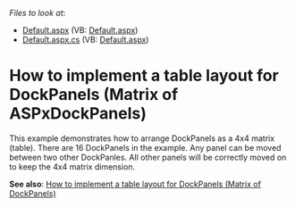 <!-- default file list -->
*Files to look at*:

* [Default.aspx](./CS/Default.aspx) (VB: [Default.aspx](./VB/Default.aspx))
* [Default.aspx.cs](./CS/Default.aspx.cs) (VB: [Default.aspx](./VB/Default.aspx))
<!-- default file list end -->
# How to implement a table layout for DockPanels (Matrix of ASPxDockPanels)


<p>This example demonstrates how to arrange DockPanels as a 4x4 matrix (table). There are 16 DockPanels in the example. Any panel can be moved between two other DockPanles. All other panels will be correctly moved on to keep the 4x4 matrix dimension.</p>
<strong>See also</strong>: <a href="https://www.devexpress.com/Support/Center/p/E4317">How to implement a table layout for DockPanels (Matrix of DockPanels)</a>

<br/>


